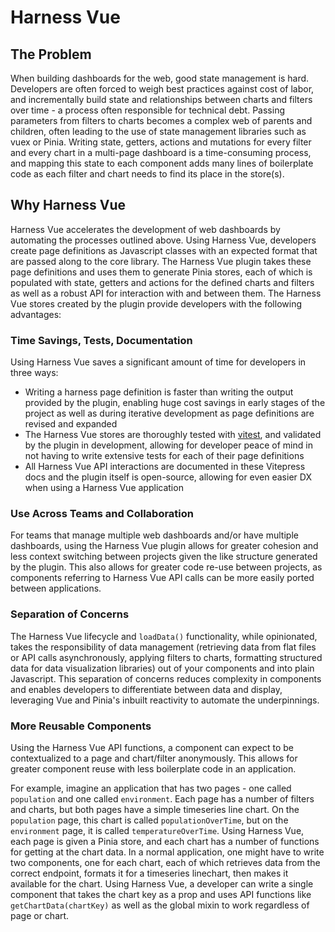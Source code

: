 # Harness Vue

## The Problem
When building dashboards for the web, good state management is hard. Developers are often forced to weigh best practices against cost of labor, and incrementally build state and relationships between charts and filters over time - a process often responsible for technical debt. Passing parameters from filters to charts becomes a complex web of parents and children, often leading to the use of state management libraries such as vuex or Pinia. Writing state, getters, actions and mutations for every filter and every chart in a multi-page dashboard is a time-consuming process, and mapping this state to each component adds many lines of boilerplate code as each filter and chart needs to find its place in the store(s).

## Why Harness Vue

Harness Vue accelerates the development of web dashboards by automating the processes outlined above. Using Harness Vue, developers create page definitions as Javascript classes with an expected format that are passed along to the core library. The Harness Vue plugin takes these page definitions and uses them to generate Pinia stores, each of which is populated with state, getters and actions for the defined charts and filters as well as a robust API for interaction with and between them. The Harness Vue stores created by the plugin provide developers with the following advantages:

### Time Savings, Tests, Documentation
Using Harness Vue saves a significant amount of time for developers in three ways: 
* Writing a harness page definition is faster than writing the output provided by the plugin, enabling huge cost savings in early stages of the project as well as during iterative development as page definitions are revised and expanded
* The Harness Vue stores are thoroughly tested with [vitest](https://vitest.dev/), and validated by the plugin in development, allowing for developer peace of mind in not having to write extensive tests for each of their page definitions
* All Harness Vue API interactions are documented in these Vitepress docs and the plugin itself is open-source, allowing for even easier DX when using a Harness Vue application


### Use Across Teams and Collaboration
For teams that manage multiple web dashboards and/or have multiple dashboards, using the Harness Vue plugin allows for greater cohesion and less context switching between projects given the like structure generated by the plugin. This also allows for greater code re-use between projects, as components referring to Harness Vue API calls can be more easily ported between applications.


### Separation of Concerns
The Harness Vue lifecycle and `loadData()` functionality, while opinionated, takes the responsibility of data management (retrieving data from flat files or API calls asynchronously, applying filters to charts, formatting structured data for data visualization libraries) out of your components and into plain Javascript. This separation of concerns reduces complexity in components and enables developers to differentiate between data and display, leveraging Vue and Pinia's inbuilt reactivity to automate the underpinnings.

### More Reusable Components
Using the Harness Vue API functions, a component can expect to be contextualized to a page and chart/filter anonymously. This allows for greater component reuse with less boilerplate code in an application.

For example, imagine an application that has two pages - one called `population` and one called `environment`. Each page has a number of filters and charts, but both pages have a simple timeseries line chart. On the `population` page, this chart is called `populationOverTime`, but on the `environment` page, it is called `temperatureOverTime`. Using Harness Vue, each page is given a Pinia store, and each chart has a number of functions for getting at the chart data. In a normal application, one might have to write two components, one for each chart, each of which retrieves data from the correct endpoint, formats it for a timeseries linechart, then makes it available for the chart. Using Harness Vue, a developer can write a single component that takes the chart key as a prop and uses API functions like `getChartData(chartKey)` as well as the global mixin to work regardless of page or chart.
